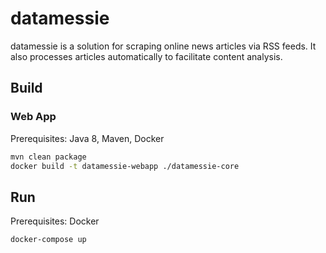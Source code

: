 # datamessie

datamessie is a solution for scraping online news articles via RSS feeds. It also processes articles automatically to facilitate content analysis.

## Build

### Web App

Prerequisites: Java 8, Maven, Docker
```bash
mvn clean package
docker build -t datamessie-webapp ./datamessie-core
```

## Run

Prerequisites: Docker
```bash
docker-compose up
```
